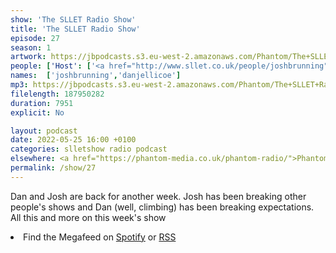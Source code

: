```yaml
---
show: 'The SLLET Radio Show'
title: 'The SLLET Radio Show'
episode: 27
season: 1
artwork: https://jbpodcasts.s3.eu-west-2.amazonaws.com/Phantom/The+SLLET+Radio+Show/2021-09-27+-+SLLET+radio+square.png
people: ['Host': ['<a href="http://www.sllet.co.uk/people/joshbrunning">Josh Brunning</a>', '<a href="http://www.sllet.co.uk/people/danjellicoe">Dan Jellicoe</a>']]
names:  ['joshbrunning','danjellicoe']
mp3: https://jbpodcasts.s3.eu-west-2.amazonaws.com/Phantom/The+SLLET+Radio+Show/2022-05-25+-+27.mp3
filelength: 187950282
duration: 7951
explicit: No

layout: podcast
date: 2022-05-25 16:00 +0100
categories: slletshow radio podcast
elsewhere: <a href="https://phantom-media.co.uk/phantom-radio/">Phantom Media</a>
permalink: /show/27
---
```


Dan and Josh are back for another week. Josh has been breaking other people's shows and Dan (well, climbing) has been breaking expectations. All this and more on this week's show

<li>Find the Megafeed on <a href="https://open.spotify.com/show/1WGc6YCF3UfAL7E62gHLAS?si=eff5901deb8d498e">Spotify</a> or <a href="https://anchor.fm/s/849e58ac/podcast/rss">RSS</a></li>
